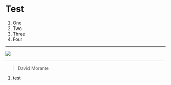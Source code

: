 # Test


1. One
2. Two 
3. Three
4. Four

---

![](https://lh3.googleusercontent.com/p/AF1QipMEqhGWoguzfHQGzj325dqkqqmuGtnnsXQnOM-E=s680-w680-h510)

---
>David Morante
1. test